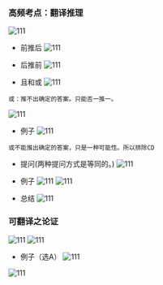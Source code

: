 ### 高频考点：翻译推理
![111](../images2/172.png)

- 前推后
![111](../images2/173.png)

- 后推前
![111](../images2/174.png)

- 且和或
![111](../images2/175.png)
```
或：推不出确定的答案。只能否一推一。
```
![111](../images2/176.png)
- 例子
![111](../images2/177.png)

```
或不能推出确定的答案，只是一种可能性。所以排除CD
```

- 提问(两种提问方式是等同的。)
![111](../images2/178.png)

- 例子
![111](../images2/179.png)
![111](../images2/180.png)

- 总结
![111](../images2/181.png)

### 可翻译之论证

![111](../images2/182.png)
![111](../images2/183.png)

- 例子（选A）
![111](../images2/184.png)

![111](../images2/185.png)

